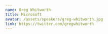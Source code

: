 ```yaml
---
name: Greg Whitworth
title: Microsoft
avatar: /assets/speakers/greg-whitworth.jpg
link: https://twitter.com/gregwhitworth
---
```

